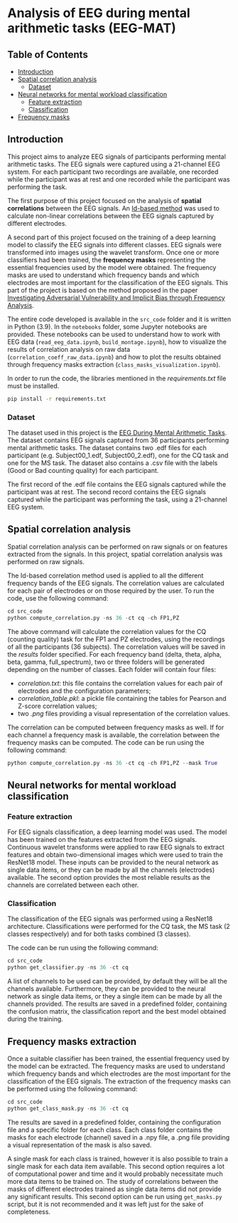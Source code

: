 # Analysis of EEG during mental arithmetic tasks (EEG-MAT)


## Table of Contents

  - [Introduction](#introduction)
  - [Spatial correlation analysis](#spatial-correlation-analysis)
    - [Dataset](#dataset)
  - [Neural networks for mental workload classification](#neural-networks-for-mental-workload-classification)
    - [Feature extraction](#feature-extraction)
    - [Classification](#classification)
  - [Frequency masks](#frequency-masks)


## Introduction

This project aims to analyze EEG signals  of participants performing mental arithmetic tasks. The EEG signals were captured using a 21-channel EEG system. For each participant two recordings are available, one recorded while the participant was at rest and one recorded while the participant was performing the task. 

The first purpose of this project focused on the analysis of **spatial correlations** between the EEG signals.
An [Id-based method](https://www.nature.com/articles/s41598-017-11873-y) was used to calculate non-linear correlations between the EEG signals captured by different electrodes. 

A second part of this project focused on the training of a deep learning model to classify the EEG signals into different classes. 
EEG signals were transformed into images using the wavelet transform. 
Once one or more classifiers had been trained, the **frequency masks** representing the essential frequencies used by the model were obtained. The frequency masks are used to understand which frequency bands and which electrodes are most important for the classification of the EEG signals. This part of the project is based on the method proposed in the paper [Investigating Adversarial Vulnerability and Implicit Bias through Frequency Analysis](https://arxiv.org/pdf/2305.15203).

The entire code developed is available in the `src_code` folder and it is written in Python (3.9).
In the `notebooks` folder, some Jupyter notebooks are provided.
These notebooks can be used to understand how to work with EEG data (`read_eeg_data.ipynb`, `build_montage.ipynb`), how to visualize the results of correlation analysis on raw data (`correlation_coeff_raw_data.ipynb`) and how to plot the results obtained through frequency masks extraction (`class_masks_visualization.ipynb`).

In order to run the code, the libraries mentioned in the *requirements.txt* file must be installed. 

```bash
pip install -r requirements.txt
```


### Dataset

The dataset used in this project is the [EEG During Mental Arithmetic Tasks](https://physionet.org/content/eegmat/1.0.0/). The dataset contains EEG signals captured from 36 participants performing mental arithmetic tasks. The dataset contains two .edf files for each participant (e.g. Subject00_1.edf, Subject00_2.edf), one for the CQ task and one for the MS task. The dataset also contains a .csv file with the labels (Good or Bad counting quality) for each participant. 

The first record of the .edf file contains the EEG signals captured while the participant was at rest. The second record contains the EEG signals captured while the participant was performing the task, using a 21-channel EEG system.



## Spatial correlation analysis

Spatial correlation analysis can be performed on raw signals or on features extracted from the signals. In this project, spatial correlation analysis was performed on raw signals.

The Id-based correlation method used is applied to all the different frequency bands of the EEG signals. The correlation values are calculated for each pair of electrodes or on those required by the user. 
To run the code, use the following command:

```python
cd src_code
python compute_correlation.py -ns 36 -ct cq -ch FP1,PZ
```

The above command will calculate the correlation values for the CQ (counting quality) task for the FP1 and PZ electrodes, using the recordings of all the participants (36 subjects). The correlation values will be saved in the *results* folder specified. 
For each frequency band (delta, theta, alpha, beta, gamma, full_spectrum), two or three folders will be generated depending on the number of classes. Each folder will contain four files:
- *correlation.txt*: this file contains the correlation values for each pair of electrodes and the configuration parameters;
- *correlation_table.pkl*: a pickle file containing the tables for Pearson and Z-score correlation values;
- two *.png* files providing a visual representation of the correlation values.


The correlation can be computed between frequency masks as well.
If for each channel a frequency mask is available, the correlation between the frequency masks can be computed. The code can be run using the following command:

```python
python compute_correlation.py -ns 36 -ct cq -ch FP1,PZ --mask True 
```




## Neural networks for mental workload classification

### Feature extraction

For EEG signals classification, a deep learning model was used. The model has been trained on the features extracted from the EEG signals. Continuous wavelet transforms were applied to raw EEG signals to extract features and obtain two-dimensional images which were used to train the ResNet18 model. These inputs can be provided to the neural network as single data items, or they can be made by all the channels (electrodes) available. The second option provides the most reliable results as the channels are correlated between each other.

### Classification

The classification of the EEG signals was performed using a ResNet18 architecture. Classifications were performed for the CQ task, the MS task (2 classes respectively) and for both tasks combined (3 classes).

The code can be run using the following command:

```python
cd src_code
python get_classifier.py -ns 36 -ct cq
```

A list of channels to be used can be provided, by default they will be all the channels available.
Furthermore, they can be provided to the neural network as single data items, or they a single item can be made by all the channels provided. 
The results are saved in a predefined folder, containing the confusion matrix, the classification report and the best model obtained during the training. 

## Frequency masks extraction

Once a suitable classifier has been trained, the essential frequency used by the model can be extracted. The frequency masks are used to understand which frequency bands and which electrodes are the most important for the classification of the EEG signals.
The extraction of the frequency masks can be performed using the following command:

```python
cd src_code
python get_class_mask.py -ns 36 -ct cq
```

The results are saved in a predefined folder, containing the configuration file and a specific folder for each class. Each class folder contains the masks for each electrode (channel) saved in a .npy file, a .png file providing a visual representation of the mask is also saved.

A single mask for each class is trained, however it is also possible to train a single mask for each data item available. This second option requires a lot of computational power and time and it would probably necessitate much more data items to be trained on. The study of correlations between the masks of different electrodes trained as single data items did not provide any significant results. This second option can be run using `get_masks.py` script, but it is not recommended and it was left just for the sake of completeness.
